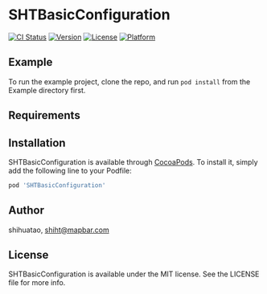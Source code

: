# SHTBasicConfiguration

[![CI Status](https://img.shields.io/travis/shihuatao/SHTBasicConfiguration.svg?style=flat)](https://travis-ci.org/shihuatao/SHTBasicConfiguration)
[![Version](https://img.shields.io/cocoapods/v/SHTBasicConfiguration.svg?style=flat)](https://cocoapods.org/pods/SHTBasicConfiguration)
[![License](https://img.shields.io/cocoapods/l/SHTBasicConfiguration.svg?style=flat)](https://cocoapods.org/pods/SHTBasicConfiguration)
[![Platform](https://img.shields.io/cocoapods/p/SHTBasicConfiguration.svg?style=flat)](https://cocoapods.org/pods/SHTBasicConfiguration)

## Example

To run the example project, clone the repo, and run `pod install` from the Example directory first.

## Requirements

## Installation

SHTBasicConfiguration is available through [CocoaPods](https://cocoapods.org). To install
it, simply add the following line to your Podfile:

```ruby
pod 'SHTBasicConfiguration'
```

## Author

shihuatao, shiht@mapbar.com

## License

SHTBasicConfiguration is available under the MIT license. See the LICENSE file for more info.
